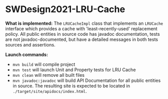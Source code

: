 # SWDesign2021-LRU-Cache

**What is implemented:**
The `LRUCacheImpl` class that implements an `LRUCache` interface which provides a cache with 'least-recently-used' replacement policy. All public entities in source code has javadoc documentation, tests are not javadoc-documented, but have a detailed messages in both tests sources and assertions.

**Launch commands:**
 - `mvn build` will compile project
 - `mvn test` will launch Unit and Property tests for LRU Cache
 - `mvn clean` will remove all built files
 - `mvn javadoc:javadoc` will build API Documentation for all public entities in source. The resulting site is expected to be located in `./target/site/apidocs/index.html`.